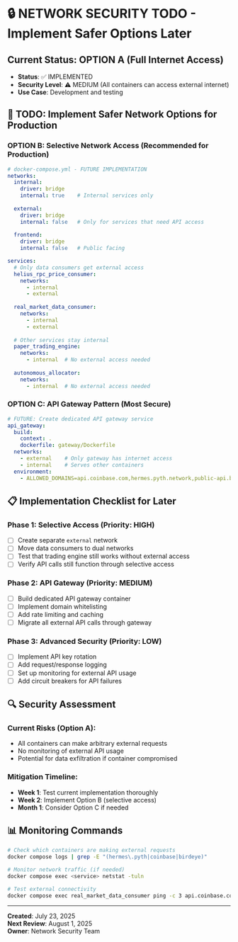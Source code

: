 # 🔒 NETWORK SECURITY TODO - Implement Safer Options Later

## Current Status: OPTION A (Full Internet Access)
- **Status**: ✅ IMPLEMENTED
- **Security Level**: ⚠️ MEDIUM (All containers can access external internet)
- **Use Case**: Development and testing

## 🚨 TODO: Implement Safer Network Options for Production

### OPTION B: Selective Network Access (Recommended for Production)

```yaml
# docker-compose.yml - FUTURE IMPLEMENTATION
networks:
  internal:
    driver: bridge
    internal: true    # Internal services only
  
  external:
    driver: bridge
    internal: false   # Only for services that need API access
  
  frontend:
    driver: bridge
    internal: false   # Public facing

services:
  # Only data consumers get external access
  helius_rpc_price_consumer:
    networks:
      - internal
      - external
  
  real_market_data_consumer:
    networks:
      - internal  
      - external
  
  # Other services stay internal
  paper_trading_engine:
    networks:
      - internal  # No external access needed
  
  autonomous_allocator:
    networks:
      - internal  # No external access needed
```

### OPTION C: API Gateway Pattern (Most Secure)

```yaml
# FUTURE: Create dedicated API gateway service
api_gateway:
  build:
    context: .
    dockerfile: gateway/Dockerfile
  networks:
    - external    # Only gateway has internet access
    - internal    # Serves other containers
  environment:
    - ALLOWED_DOMAINS=api.coinbase.com,hermes.pyth.network,public-api.birdeye.so
```

## 📋 Implementation Checklist for Later

### Phase 1: Selective Access (Priority: HIGH)
- [ ] Create separate `external` network  
- [ ] Move data consumers to dual networks
- [ ] Test that trading engine still works without external access
- [ ] Verify API calls still function through selective access

### Phase 2: API Gateway (Priority: MEDIUM)
- [ ] Build dedicated API gateway container
- [ ] Implement domain whitelisting
- [ ] Add rate limiting and caching
- [ ] Migrate all external API calls through gateway

### Phase 3: Advanced Security (Priority: LOW)
- [ ] Implement API key rotation
- [ ] Add request/response logging
- [ ] Set up monitoring for external API usage
- [ ] Add circuit breakers for API failures

## 🔍 Security Assessment

### Current Risks (Option A):
- All containers can make arbitrary external requests
- No monitoring of external API usage
- Potential for data exfiltration if container compromised

### Mitigation Timeline:
- **Week 1**: Test current implementation thoroughly
- **Week 2**: Implement Option B (selective access)
- **Month 1**: Consider Option C if needed

## 📊 Monitoring Commands

```bash
# Check which containers are making external requests
docker compose logs | grep -E "(hermes\.pyth|coinbase|birdeye)"

# Monitor network traffic (if needed)
docker compose exec <service> netstat -tuln

# Test external connectivity
docker compose exec real_market_data_consumer ping -c 3 api.coinbase.com
```

---
**Created**: July 23, 2025  
**Next Review**: August 1, 2025  
**Owner**: Network Security Team  
